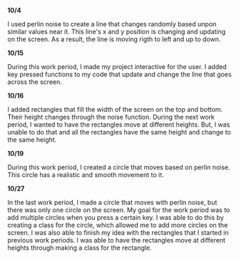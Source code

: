 **10/4**

I used perlin noise to create a line that changes randomly based unpon similar values near it. This line's x and y position is changing and updating on the screen. As a result, the line is moving rigth to left and up to down.

**10/15**

During this work period, I made my project interactive for the user. I added key pressed functions to my code that update and change the line that goes across the screen.

**10/16**

I added rectangles that fill the width of the screen on the top and bottom. Their height changes through the noise function. During the next work period, I wanted to have the rectangles move at different heights. But, I was unable to do that and all the rectangles have the same height and change to the same height.

**10/19**

During this work period, I created a circle that moves based on perlin noise. This circle has a realistic and smooth movement to it.

**10/27**

In the last work period, I made a circle that moves with perlin noise, but there was only one circle on the screen. My goal for the work period was to add multiple circles when you press a certain key. I was able to do this by creating a class for the circle, which allowed me to add more circles on the screen. I was also able to finish my idea with the rectangles that I started in previous work periods. I was able to have the rectangles move at different heights through making a class for the rectangle.
